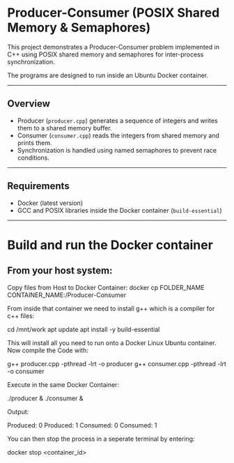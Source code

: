 # Producer-Consumer (POSIX Shared Memory & Semaphores)

This project demonstrates a Producer-Consumer problem implemented in C++ using POSIX shared memory and semaphores for inter-process synchronization.

The programs are designed to run inside an Ubuntu Docker container.

---

## Overview

- Producer (`producer.cpp`) generates a sequence of integers and writes them to a shared memory buffer.
- Consumer (`consumer.cpp`) reads the integers from shared memory and prints them.
- Synchronization is handled using named semaphores to prevent race conditions.

---

## Requirements

- Docker (latest version)
- GCC and POSIX libraries inside the Docker container (`build-essential`)

---

# Build and run the Docker container
From your host system:
-----------------------
Copy files from Host to Docker Container:
docker cp FOLDER_NAME CONTAINER_NAME:/Producer-Consumer


From inside that container we need to install g++ which is a compiler for c++ files:

cd /mnt/work
apt update
apt install -y build-essential


This will install all you need to run onto a Docker Linux Ubuntu container.
Now compile the Code with:

g++ producer.cpp -pthread -lrt -o producer
g++ consumer.cpp -pthread -lrt -o consumer


Execute in the same Docker Container:

./producer & ./consumer &

Output:

Produced: 0
Produced: 1
Consumed: 0
Consumed: 1



You can then stop the process in a seperate terminal by entering:

docker stop <container_id>







